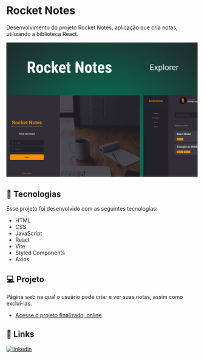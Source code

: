 # Rocket Notes

Desenvolvimento do projeto Rocket Notes, aplicação que cria notas, utilizando a biblioteca React.

![Preview](./web/src/assets/preview.png)

## 🚀 Tecnologias

Esse projeto foi desenvolvido com as seguintes tecnologias:

- HTML
- CSS
- JavaScript
- React
- Vite
- Styled Components
- Axios

## 💻 Projeto

Página web na qual o usuário pode criar e ver suas notas, assim como excluí-las.

- [Acesse o projeto finalizado, online](https://rocketnotes-brunobrsl.netlify.app)

## 🔗 Links
[![linkedin](https://img.shields.io/badge/linkedin-0A66C2?style=for-the-badge&logo=linkedin&logoColor=white)](https://www.linkedin.com/in/brunobrsl/)